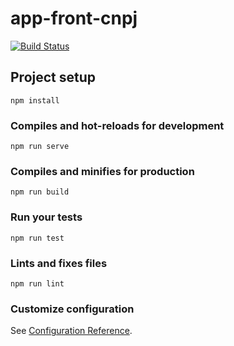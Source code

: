 # app-front-cnpj

[![Build Status](https://travis-ci.org/paulojssr/front-cnpja.svg?branch=master)](https://travis-ci.org/paulojssr/front-cnpja)

## Project setup
```
npm install
```

### Compiles and hot-reloads for development
```
npm run serve
```

### Compiles and minifies for production
```
npm run build
```

### Run your tests
```
npm run test
```

### Lints and fixes files
```
npm run lint
```

### Customize configuration
See [Configuration Reference](https://cli.vuejs.org/config/).
